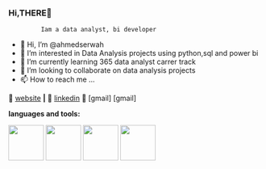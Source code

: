 ### Hi,THERE👋
             Iam a data analyst, bi developer 

- 👋 Hi, I’m @ahmedserwah
- 👀 I’m interested in Data Analysis projects using python,sql and power bi
- 🌱 I’m currently learning 365 data analyst carrer track 
- 💞️ I’m looking to collaborate on data analysis projects
- 📫 How to reach me ...

🏡 [website][website] **|** 
👔 [linkedin][linkedin]
👔 [gmail] [gmail]

[website]: https://bradgarropy.com
[linkedin]: https://www.linkedin.com/in/ahmedserwah/
[E-mail]:  ahmedserwah2018@gmail.com


**languages and tools:**  

  <code><img height="70" src="https://pluralsight2.imgix.net/paths/images/python-7be70baaac.png"></code>
  <code><img height="70" src="https://icon-library.com/images/power-bi-icon/power-bi-icon-20.jpg"></code>
  <code><img height="70" src="https://images.squarespace-cdn.com/content/v1/587670ef03596ec731de6e3d/1486276069386-ENNKG7EAXQBUZHPMEY37/Tableau+Logo.png"></code>
  <code><img height="70" src="https://www.arageek.com/wp-content/uploads/2019/11/888.jpeg"></code>

  

